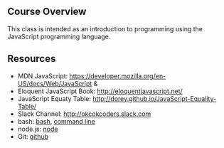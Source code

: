 ## Course Overview

This class is intended as an introduction to programming using the JavaScript programming language.

## Resources

* MDN JavaScript: https://developer.mozilla.org/en-US/docs/Web/JavaScript &
* Eloquent JavaScript Book:  http://eloquentjavascript.net/
* JavaScript Equaty Table:   http://dorey.github.io/JavaScript-Equality-Table/
* Slack Channel: http://okcokcoders.slack.com
* bash: [bash](https://www.gnu.org/software/bash/), [command line](http://linuxcommand.org/tlcl.php)
* node.js: [node](https://nodejs.org/en/)
* Git: [github](http://rogerdudler.github.io/git-guide/)


